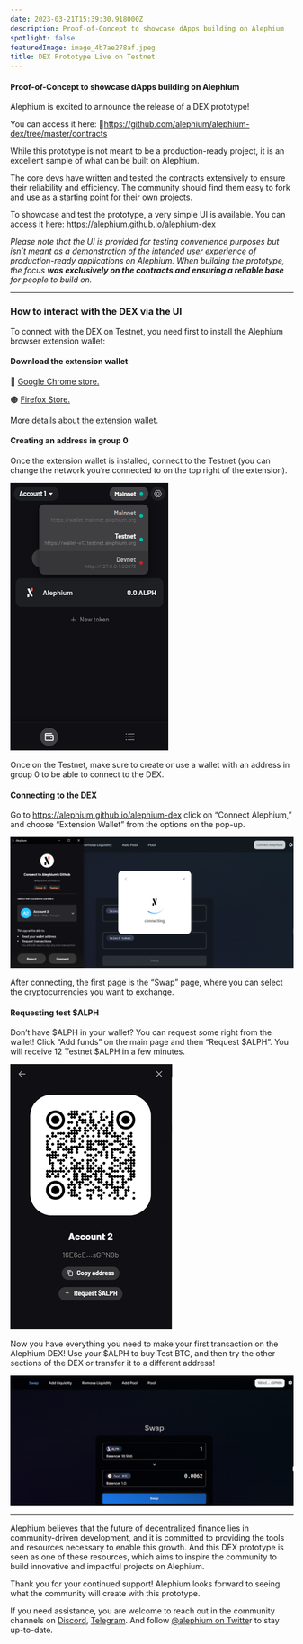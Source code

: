 ```yaml
---
date: 2023-03-21T15:39:30.918000Z
description: Proof-of-Concept to showcase dApps building on Alephium
spotlight: false
featuredImage: image_4b7ae278af.jpeg
title: DEX Prototype Live on Testnet
---
```


#### Proof-of-Concept to showcase dApps building on Alephium

Alephium is excited to announce the release of a DEX prototype!

You can access it here: <a href="https://alephium.github.io/alephium-dex" ></a> 🔗<a href="https://github.com/alephium/alephium-dex/tree/master/contracts" >https://github.com/alephium/alephium-dex/tree/master/contracts</a>

While this prototype is not meant to be a production-ready project, it is an excellent sample of what can be built on Alephium.

The core devs have written and tested the contracts extensively to ensure their reliability and efficiency. The community should find them easy to fork and use as a starting point for their own projects.

To showcase and test the prototype, a very simple UI is available. You can access it here: <a href="https://alephium.github.io/alephium-dex" >https://alephium.github.io/alephium-dex</a>

_Please note that the UI is provided for testing convenience purposes but isn’t meant as a demonstration of the intended user experience of production-ready applications on Alephium. When building the prototype, the focus_ **_was exclusively on the contracts and ensuring a reliable base_** _for people to build on._

---

### How to interact with the DEX via the UI

To connect with the DEX on Testnet, you need first to install the Alephium browser extension wallet:

#### **Download the extension wallet**

🔵 <a href="https://chrome.google.com/webstore/detail/alephium-extension-wallet/gdokollfhmnbfckbobkdbakhilldkhcj" >Google Chrome store.</a>

🟠 <a href="https://addons.mozilla.org/en-US/firefox/addon/alephiumextensionwallet/" >Firefox Store.</a>

More details <a href="/news/post/alephium-launches-browser-extension-wallet-706dfeda98f5" >about the extension wallet</a>.

#### Creating an address in group 0

Once the extension wallet is installed, connect to the Testnet (you can change the network you’re connected to on the top right of the extension).

![](image_6d5fb61884.png)

Once on the Testnet, make sure to create or use a wallet with an address in group 0 to be able to connect to the DEX.

#### Connecting to the DEX

Go to <a href="https://alephium.github.io/alephium-dex" >https://alephium.github.io/alephium-dex</a> click on “Connect Alephium,” and choose “Extension Wallet” from the options on the pop-up.

![](image_4bba1797a4.jpg)

After connecting, the first page is the “Swap” page, where you can select the cryptocurrencies you want to exchange.

#### Requesting test \$ALPH

Don’t have \$ALPH in your wallet? You can request some right from the wallet! Click “Add funds” on the main page and then “Request \$ALPH”. You will receive 12 Testnet \$ALPH in a few minutes.

![](image_7be11ad809.png)

Now you have everything you need to make your first transaction on the Alephium DEX! Use your \$ALPH to buy Test BTC, and then try the other sections of the DEX or transfer it to a different address!

![](image_6a5090c43c.jpg)

---

Alephium believes that the future of decentralized finance lies in community-driven development, and it is committed to providing the tools and resources necessary to enable this growth. And this DEX prototype is seen as one of these resources, which aims to inspire the community to build innovative and impactful projects on Alephium.

Thank you for your continued support! Alephium looks forward to seeing what the community will create with this prototype.

If you need assistance, you are welcome to reach out in the community channels on [Discord](/discord), <a href="https://t.me/alephiumgroup" >Telegram</a>. And follow <a href="https://twitter.com/alephium" >@alephium on Twitte</a>r to stay up-to-date.
